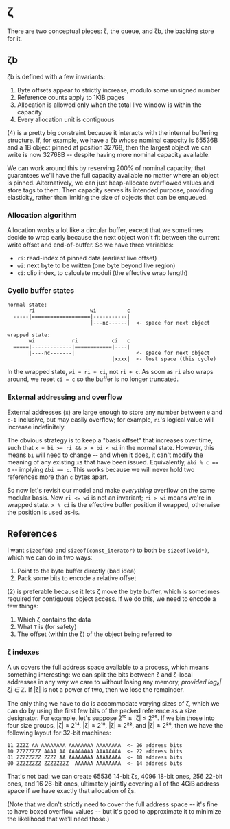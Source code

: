 # ζ
There are two conceptual pieces: ζ, the queue, and ζb, the backing store for it.


## ζb
ζb is defined with a few invariants:

1. Byte offsets appear to strictly increase, modulo some unsigned number
2. Reference counts apply to 1KiB pages
3. Allocation is allowed only when the total live window is within the capacity
4. Every allocation unit is contiguous

(4) is a pretty big constraint because it interacts with the internal buffering structure. If, for example, we have a ζb whose nominal capacity is 65536B and a 1B object pinned at position 32768, then the largest object we can write is now 32768B -- despite having more nominal capacity available.

We can work around this by reserving 200% of nominal capacity; that guarantees we'll have the full capacity available no matter where an object is pinned. Alternatively, we can just heap-allocate overflowed values and store tags to them. Then capacity serves its intended purpose, providing elasticity, rather than limiting the size of objects that can be enqueued.


### Allocation algorithm
Allocation works a lot like a circular buffer, except that we sometimes decide to wrap early because the next object won't fit between the current write offset and end-of-buffer. So we have three variables:

+ `ri`: read-index of pinned data (earliest live offset)
+ `wi`: next byte to be written (one byte beyond live region)
+ `ci`: clip index, to calculate moduli (the effective wrap length)


### Cyclic buffer states
```
normal state:
       ri                  wi          c
  -----|===================|-----------|
                           |---nc------|  <- space for next object

wrapped state:
       wi            ri           ci   c
  =====|-------------|============|----|
       |----nc-------|                    <- space for next object
                                  |xxxx|  <- lost space (this cycle)
```

In the wrapped state, `wi = ri + ci`, not `ri + c`. As soon as `ri` also wraps around, we reset `ci = c` so the buffer is no longer truncated.


### External addressing and overflow
External addresses (`x`) are large enough to store any number between `0` and `c-1` inclusive, but may easily overflow; for example, `ri`'s logical value will increase indefinitely.

The obvious strategy is to keep a "basis offset" that increases over time, such that `x + bi >= ri && x + bi < wi` in the normal state. However, this means `bi` will need to change -- and when it does, it can't modify the meaning of any existing `x`s that have been issued. Equivalently, `Δbi % c == 0` -- implying `Δbi == c`. This works because we will never hold two references more than `c` bytes apart.

So now let's revisit our model and make _everything_ overflow on the same modular basis. Now `ri <= wi` is not an invariant; `ri > wi` means we're in wrapped state. `x % ci` is the effective buffer position if wrapped, otherwise the position is used as-is.


## References
I want `sizeof(R)` and `sizeof(const_iterator)` to both be `sizeof(void*)`, which we can do in two ways:

1. Point to the byte buffer directly (bad idea)
2. Pack some bits to encode a relative offset

(2) is preferable because it lets ζ move the byte buffer, which is sometimes required for contiguous object access. If we do this, we need to encode a few things:

1. Which ζ contains the data
2. What `T` is (for safety)
3. The offset (within the ζ) of the object being referred to


### ζ indexes
A `uN` covers the full address space available to a process, which means something interesting: we can split the bits between ζ and ζ-local addresses in any way we care to without losing any memory, _provided log₂|ζ| ∈ ℤ_. If |ζ| is not a power of two, then we lose the remainder.

The only thing we have to do is accommodate varying sizes of ζ, which we can do by using the first few bits of the packed reference as a size designator. For example, let's suppose 2¹⁰ ≤ |ζ| ≤ 2²⁶. If we bin those into four size groups, |ζ| ≤ 2¹⁴, |ζ| ≤ 2¹⁸, |ζ| ≤ 2²², and |ζ| ≤ 2²⁶, then we have the following layout for 32-bit machines:

```
11 ZZZZ AA AAAAAAAA AAAAAAAA AAAAAAAA  <- 26 address bits
10 ZZZZZZZZ AAAA AA AAAAAAAA AAAAAAAA  <- 22 address bits
01 ZZZZZZZZ ZZZZ AA AAAAAAAA AAAAAAAA  <- 18 address bits
00 ZZZZZZZZ ZZZZZZZZ  AAAAAA AAAAAAAA  <- 14 address bits
```

That's not bad: we can create 65536 14-bit ζs, 4096 18-bit ones, 256 22-bit ones, and 16 26-bit ones, ultimately jointly covering all of the 4GiB address space if we have exactly that allocation of ζs.

(Note that we don't strictly need to cover the full address space -- it's fine to have boxed overflow values -- but it's good to approximate it to minimize the likelihood that we'll need those.)
